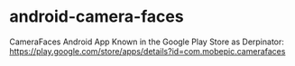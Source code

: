 android-camera-faces
====================

CameraFaces Android App
Known in the Google Play Store as Derpinator:
https://play.google.com/store/apps/details?id=com.mobepic.camerafaces
